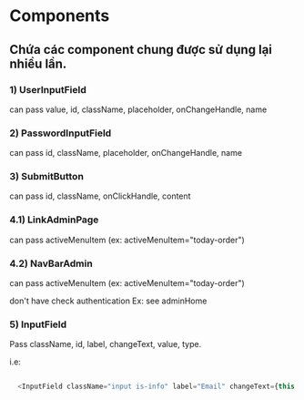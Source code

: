 # Components

## Chứa các component chung được sử dụng lại nhiều lần.

### 1) UserInputField
can pass value, id, className, placeholder, onChangeHandle, name

### 2) PasswordInputField
can pass id, className, placeholder, onChangeHandle, name

### 3) SubmitButton
can pass id, className, onClickHandle, content

### 4.1) LinkAdminPage
can pass activeMenuItem (ex: activeMenuItem="today-order")

### 4.2) NavBarAdmin
can pass activeMenuItem (ex: activeMenuItem="today-order")

don't have check authentication
Ex: see adminHome

### 5) InputField

Pass className, id, label, changeText, value, type.

i.e:

```js

  <InputField className="input is-info" label="Email" changeText={this.changeEmail} value={this.state.email} type="text"/>

```